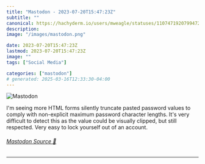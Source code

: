 ```yaml
---
title: "Mastodon - 2023-07-20T15:47:23Z"
subtitle: ""
canonical: https://hachyderm.io/users/mweagle/statuses/110747192079947292
description:
image: "/images/mastodon.png"

date: 2023-07-20T15:47:23Z
lastmod: 2023-07-20T15:47:23Z
image: ""
tags: ["Social Media"]

categories: ["mastodon"]
# generated: 2025-03-16T12:33:30-04:00
---
```

![Mastodon](/images/mastodon.png)

<p>I&#39;m seeing more HTML forms silently truncate pasted password values to comply with non-explicit maximum password character lengths. It&#39;s very difficult to detect this as the value could be visually clipped, but still respected. Very easy to lock yourself out of an account.</p>


###### [Mastodon Source 🐘](https://hachyderm.io/@mweagle/110747192079947292)

___
